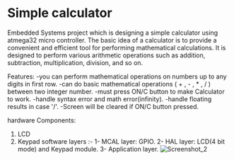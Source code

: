 # Simple calculator
Embedded Systems project which is designing a simple calculator using atmega32 micro controller.
The basic idea of a calculator is to provide a convenient and efficient tool for performing mathematical calculations. It is designed to perform various arithmetic operations such as addition, subtraction, multiplication, division, and so on.

Features:
-you can perform mathematical operations on numbers up to any digits in first row.
-can do basic mathematical operations ( + , - , * , / ) between two integer number. 
-must press ON/C button to make Calculator to work. 
-handle syntax error and math error(infinity).
-handle floating results in case '/'.
-Screen will be cleared if ON/C button pressed.

hardware Components:
1. LCD 
2. Keypad
software layers :-
1- MCAL layer: GPIO.
2- HAL layer: LCD(4 bit mode) and Keypad module.
3- Application layer.
![Screenshot_2](https://github.com/MariamAshraff/4x4-calculator/assets/118696706/74800009-dc5a-4ee3-800c-3fcede51f413)
